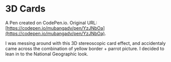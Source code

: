 # 3D Cards

A Pen created on CodePen.io. Original URL: [https://codepen.io/mubangadv/pen/YzJNbOa](https://codepen.io/mubangadv/pen/YzJNbOa).

I was messing around with this 3D stereoscopic card effect, and accidentaly came across the combination of yellow border + parrot picture. I decided to lean in to the National Geographic look. 